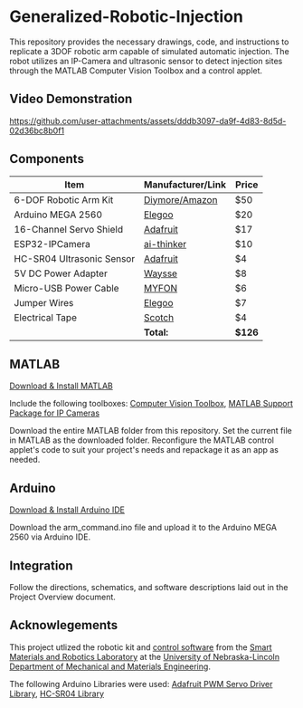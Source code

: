 # Generalized-Robotic-Injection
This repository provides the necessary drawings, code, and instructions to replicate a 3DOF robotic arm capable of simulated automatic injection. The robot utilizes an IP-Camera and ultrasonic sensor to detect injection sites through the MATLAB Computer Vision Toolbox and a control applet. 

## Video Demonstration
https://github.com/user-attachments/assets/dddb3097-da9f-4d83-8d5d-02d36bc8b0f1

## Components
| Item                        | Manufacturer/Link                                                                                   | Price |
| --------------------------- | --------------------------------------------------------------------------------------------------- | ----- |
| 6-DOF Robotic Arm Kit       | [Diymore/Amazon](https://www.amazon.com/diymore-Aluminium-Mechanical-Robotic-Arduino/dp/B01LVVEP8K) | $50   |
| Arduino MEGA 2560           | [Elegoo](https://us.elegoo.com/products/elegoo-mega-2560-r3-board)                                  | $20   |
| 16-Channel Servo Shield     | [Adafruit](https://www.adafruit.com/product/1411)                                                   | $17   |
| ESP32-IPCamera              | [ai-thinker](https://www.amazon.com/Aideepen-ESP32-CAM-Bluetooth-ESP32-CAM-MB-Arduino/dp/B08P2578LV)| $10   |
| HC-SR04 Ultrasonic Sensor   | [Adafruit](https://www.adafruit.com/product/4007)                                                   | $4    |
| 5V DC Power Adapter         | [Waysse](https://www.amazon.com/Adapter-100V-240V-Charger-Speaker-Devices/dp/B08Z7GNDKT)            | $8    |
| Micro-USB Power Cable       | [MYFON](https://www.amazon.com/Charging-Transfer-Android-Trustable-MYFON/dp/B098DW7485)             | $6    |
| Jumper Wires                | [Elegoo](https://www.amazon.com/Elegoo-EL-CP-004-Multicolored-Breadboard-arduino/dp/B01EV70C78)     | $7    |
| Electrical Tape             | [Scotch](https://www.amazon.com/Scotch-Electrical-Tape-4-Inch-66-Foot/dp/B001ULCB1O)                | $4    |
|                             |                                                                                       **Total:** | **$126** |

## MATLAB
[Download & Install MATLAB](https://www.mathworks.com/help/install/ug/install-products-with-internet-connection.html)

Include the following toolboxes:
[Computer Vision Toolbox](https://www.mathworks.com/products/computer-vision.html), [MATLAB Support Package for IP Cameras](https://www.mathworks.com/matlabcentral/fileexchange/49824-matlab-support-package-for-ip-cameras)

Download the entire MATLAB folder from this repository. Set the current file in MATLAB as the downloaded folder. Reconfigure the MATLAB control applet's code to suit your project's needs and repackage it as an app as needed. 

## Arduino
[Download & Install Arduino IDE](https://www.arduino.cc/en/software)

Download the arm_command.ino file and upload it to the Arduino MEGA 2560 via Arduino IDE. 

## Integration
Follow the directions, schematics, and software descriptions laid out in the Project Overview document. 

## Acknowlegements
This project utlized the robotic kit and [control software](https://github.com/smrLab/Robotic-Arm-Kit) from the [Smart Materials and Robotics Laboratory](https://smr.unl.edu/) at the [University of Nebraska-Lincoln Department of Mechanical and Materials Engineering](https://engineering.unl.edu/mme/). 

The following Arduino Libraries were used: [Adafruit PWM Servo Driver Library](https://github.com/adafruit/Adafruit-PWM-Servo-Driver-Library), [HC-SR04 Library](https://github.com/Martinsos/arduino-lib-hc-sr04)
